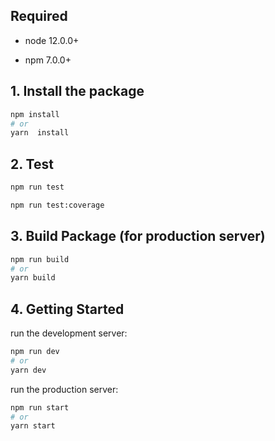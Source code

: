 ## Required

- node 12.0.0+

- npm 7.0.0+

## 1. Install the package

```bash
npm install
# or
yarn  install
```

## 2. Test

```bash
npm run test
```

```bash
npm run test:coverage
```

## 3. Build Package (for production server)

```bash
npm run build
# or
yarn build
```

## 4. Getting Started

run the development server:

```bash
npm run dev
# or
yarn dev
```

run the production server:

```bash
npm run start
# or
yarn start
```
